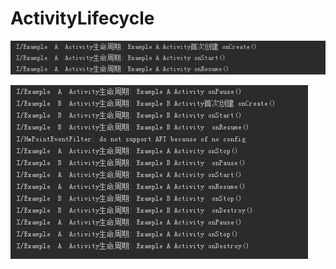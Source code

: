 # ActivityLifecycle

![1.png](https://github.com/wstelly/ActivityLifecycle/blob/master/1.png)

![2.png](https://github.com/wstelly/ActivityLifecycle/blob/master/2.png)